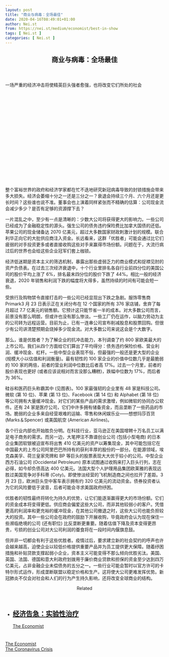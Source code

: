 ```yaml
---
layout: post
title: "商业与病毒：全场最佳"
date: 2020-04-16T08:49:01+01:00
author: Nei.st
from: https://nei.st/medium/economist/best-in-show
tags: [ Nei.st ]
categories: [ Nei.st ]
---
```


<article class="post-18874 post type-post status-publish format-standard hentry category-economist tag-the-coronavirus-crisis" id="post-18874"> <header class="page-header medium Archives"><div class="page-header__image"></div><div class="page-header__content"><h1 class="page-title text-align-center">商业与病毒：全场最佳</h1></div> </header><div class="entry-content aesop-entry-content" id="post-18874-content"><link as="font" crossorigin="anonymous" href="//cdn.jsdelivr.net/gh/0nd1jyU39XQ/_/glyph/font-face/0uIzqoZjSuJfvSBnvgXTcApMtcVhMcpr.woff" rel="preload" type="font/woff"/><link as="font" crossorigin="anonymous" href="//cdn.jsdelivr.net/gh/0nd1jyU39XQ/_/glyph/font-face/1sTnSLZWDKucPX6SAk.woff" rel="preload" type="font/woff"/><p class="blog-post__description">一场严重的经济冲击将使精英巨头强者愈强，也将改变它们所处的社会​​​</p><span id="more-18874"></span><div class="navigation__primary-inner"> <a class="economist__link-logo" href="//nei.st/medium/economist"></a></div><div class="container img component-image"><div class="aspectRatioPlaceholder" style="padding-bottom:56.25%;height: 0;"><div class="progressiveMedia" data-height="720" data-width="1280"> <img alt="" class="progressiveMedia-image" data-src="https://cdn.jsdelivr.net/gh/0nd1jyU39XQ/_/img/1/20200328_WBP002_0.jpg" src="https://cdn.jsdelivr.net/gh/0nd1jyU39XQ/_/img/1/20200328_WBP002_0.jpg"/></div></div></div><p>整个富裕世界的政府和经济学家都在忙不迭地研究新冠病毒导致的封锁措施会带来多大损失。经济会萎缩十分之一还是三分之一？衰退会持续三个月、六个月还是更长时间？这些谁也说不准。董事会也上演着同样紧张而不精确的估算：公司现金流会减少多少？是否有足够的资源撑下去？</p><p>一片混乱之中，至少有一点是清晰的：少数大公司将获得更大的影响力。一些公司已经成为了金融稳定性的源头。强生公司的债务违约保险费比加拿大国债的还低。苹果公司的现金储备达 2070 亿美元，超过大多数国家财政刺激计划的规模。联合利华正向它的大批供应商注入资金。长远看来，这群「优胜者」可能会通过比它们疲弱的对手投资更多或者直接收购这些对手来赢得市场份额。问题在于，大流行病过后的世界也会给这些企业冠军们套上枷锁。</p><p>经济低迷期是资本主义的筛选机制，暴露出那些虚弱乏力的商业模式和捉襟见肘的资产负债表。在过去三次经济衰退中，十个行业里排名各自行业前四分位的美国公司的股价平均上涨了 6%，排名最末四分位的股价下跌了 44%。相比一般的经济衰退，2020 年销售和利润下跌的幅度将大得多，虽然持续的时间有可能会短一些。</p><p>受旅行及购物禁令直接打击的一些公司已经显现出下跌之急剧。服饰零售商 Primark3 月 23 日表示正在关闭分布在 12 个国家的所有 376 家店铺，舍弃了每月超过 7.7 亿美元的销售额。它预计这只能节省一半的成本。对大多数公司而言，前景没有那么明朗，但或许也没有那么惨淡。一些工厂仍在运作，以脑力劳动为主的公司转为远程运营。目前为止，已有一连串公司宣布削减股息和股票回购。但很少有公司讲清楚预期会烧掉多少现金流。对大多数公司来说这会是个大数字。</p><p>那么，谁是优胜者？为了解企业的抗冲击能力，本刊调查了约 800 家欧美最大的上市公司。我们从四个方面给它们算出了平均得分：债务违约保险价格、营业利润、缓冲现金、杠杆。一些中型企业表现不俗，但最强的一般还是更大型的企业 (规模大小以估值和利润衡量)。最有韧性的 100 家企业的价值中位数几乎是最脆弱的 100 家的两倍，前者的营业利润中位数比后者高 17%。过去一个月里，前者的股价表现也更好 (或者应该说相对而言没那么糟糕)，跌幅中位数为 17%，而后者为 36%。</p><div class="code-block code-block-1" style="margin: 8px 0; clear: both;"><div class="container ads_KbHEVhh8Rw"><div class="card card--blog post-sidebar"><div class="card-body"><div class="logo_ngcontent-kty-0"> </div><div class="iframe-blocker U6XAMK63Vh00WqvF2BacIQ"><div class="background-h60B"> </div><div class="WumZiPCS4MeMw4pxQ"> </div></div></div><div class="card-footer"><div class="card-footer-wrapper" layout="row bottom-left"></div></div></div></div></div><p>硅谷和医药巨头称霸其中 (见图表)。100 家最强韧的企业里有 48 家是科技公司。微软 (第 10 位)、苹果 (第 13 位)、Facebook (第 14 位) 和 Alphabet (第 18 位) 等公司拥有大量缓冲现金。对它们的某些产品的需求激增，例如微软的协同办公软件。还有 24 家是医疗公司，它们中许多拥有储备资金，而且垄断了一些药品的市场。脆弱的企业多来自经营艰难的运输、零售和休闲娱乐业——想想玛莎百货 (Marks＆Spencer) 或美国航空 (American Airlines)。</p><p>各个行业内部也开始胜负分明。在科技行业，亚马逊正在美国增聘十万名员工以满足电子商务的需求。而另一边，大笔押注不靠谱创业公司 (包括小型电商) 的日本企业集团软银被迫宣布将出售 410 亿美元的资产以筹集现金，其中可能包括它在中国最大的上市公司阿里巴巴所持有的获利丰厚的股份的一部分。在能源领域，埃克森美孚、荷兰皇家壳牌和 BP 等巨头的股票表现大大优于较小的公司。中型企业西方石油公司 (Occidental Petroleum) 原本试图通过收购来打入巨头行列，志在必得，如今却负债高达 400 亿美元。法国大型个人护理用品集团欧莱雅的表现远胜过美国竞争对手科蒂 (Coty)。即使惨淡经营的飞机制造商之间也拉开了差距。3 月 23 日，欧洲巨头空中客车表示拥有约 320 亿美元的流动资金。债券投资者认为它的风险要低于波音，后者可能会寻求美国政府纾困。</p><p>优胜者的韧性最终将转化为持久的优势，让它们能逐渐赢得更大的市场份额。它们的资金成本将变得更低。供应商会偏爱这些大公司，而非其他较弱小的客户。凭借更高的利润率和更充裕的缓冲现金，在其他公司撤退之时，这些大公司也能负担较大的投资。其中一些公司会在政府的鼓励下开展收购，毕竟政府会认为现在保住一些濒临绝境的公司 (还有职位) 比反垄断更重要。随着估值下降及资本变得更昂贵，亏损的创业公司对大公司利润的蚕食将在一段时间内偃旗息鼓。</p><p>但并非一切都会有利于这些优胜者。疫情过后，要求建立新的社会契约的呼声也许会越来越高，迫使企业以较低价格提供重要产品并为员工提供更大保障。随着纾困措施和补贴贷款支撑起弱小企业，资本主义可能变得不那么倾向优胜劣汰。美国、英国、法国、德国和意大利政府划拨用于廉价商业贷款和担保的资金至少达到四万亿美元，占非金融企业未偿债务的五分之一。一些行业可能会暂时以官方许可的卡特尔形式运作，形成垄断联盟以稳定价格和生产。这将使大公司更难发挥优势。新冠肺炎不仅会对社会和人们的行为产生持久影响，还将改变全球商业的结构。</p><section class="jsx-1092709871 collection"> <header class="jsx-1092709871 container"> <span class="jsx-65431776 text-icon text-right size-md spacing-xxtight weight-medium"> <span class="jsx-65431776 text"><span class="jsx-1092709871">Related</span></span></span> </header><ul class="jsx-1092709871 collection-list"><li class="jsx-1092709871"> <section class="jsx-2013367371 container"><div class="jsx-2013367371 content no-cover type-collection"><div class="jsx-2013367371 left"> <a class="jsx-2013367371" href="https://nei.st/medium/economist/experimental-treatment"><h2 class="jsx-2996311878 sidebar">经济告急：实验性治疗</h2></a> <footer class="jsx-2917334530 actions"><div class="jsx-2917334530 left"> <span class="jsx-2917334530 space-right"> <section class="jsx-1911640393"> <a class="jsx-1911640393 container text-normal spacing-xtight text-small" href="https://nei.st/medium/economist"><div aria-hidden="true" class="jsx-2557283682 avatar xxsmall" style="background-color: rgb(227, 18, 11)"></div><span class="jsx-1911640393 name">The Economist</span></a> </section></span></div> </footer></div></div> </section></li></ul> </section><div class="container ag ah"><div class="fe n el"><a class="dt du bn bo bp bq br bs bt bu dv dw bx by dx dy" href="https://nei.st/medium/economist?source=https://www.economist.com/business/2020/03/26/the-pandemic-shock-will-make-big-powerful-firms-even-mightier" rel="noopener noreferrer nofollow"><div class="c ff fg ag ah fh el fi fj ce fk fl fm fn fo fp fq fr fs ft fu"><div class="bs em en eo ep eq fv ah fw fg ag bm eu fx q fy fz p ac"></div></div></a></div></div><div class="code-block code-block-2" style="margin: 8px 0; clear: both;"> <br/><div class="container ads_KbHEVhh8Rw"><div class="card card--blog post-sidebar"><div class="card-body"><div class="logo_ngcontent-kty-0"> </div><div class="iframe-blocker U6XAMK63Vh00WqvF2BacIQ"><div class="background-h60B"> </div><div class="WumZiPCS4MeMw4pxQ"> </div></div></div><div class="card-footer"><div class="card-footer-wrapper" layout="row bottom-left"></div></div></div></div></div></div> <footer class="entry-footer"><div class="categories icon-link"><a href="https://nei.st/category/medium/economist" rel="category tag">The Economist</a></div><div class="tags icon-link"><a href="https://nei.st/tag/the-coronavirus-crisis" rel="tag">The Coronavirus Crisis</a></div> </footer> </article>
